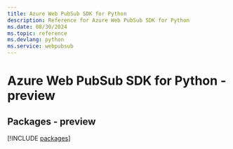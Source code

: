 ```yaml
---
title: Azure Web PubSub SDK for Python
description: Reference for Azure Web PubSub SDK for Python
ms.date: 08/30/2024
ms.topic: reference
ms.devlang: python
ms.service: webpubsub
---
```

# Azure Web PubSub SDK for Python - preview
## Packages - preview
[!INCLUDE [packages](web-pubsub-index.md)]